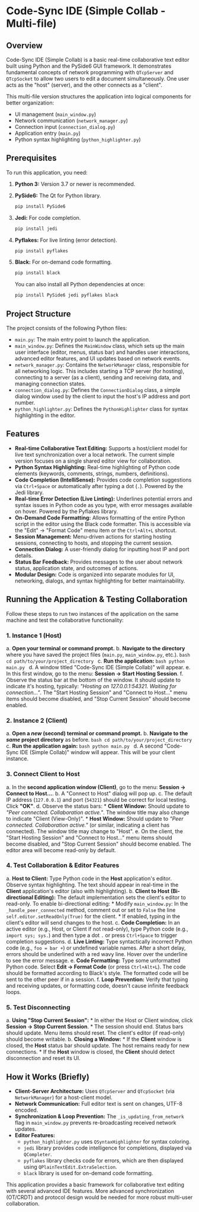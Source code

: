 # Code-Sync IDE (Simple Collab - Multi-file)

## Overview

Code-Sync IDE (Simple Collab) is a basic real-time collaborative text editor built using Python and the PySide6 GUI framework. It demonstrates fundamental concepts of network programming with `QTcpServer` and `QTcpSocket` to allow two users to edit a document simultaneously. One user acts as the "host" (server), and the other connects as a "client".

This multi-file version structures the application into logical components for better organization:
- UI management (`main_window.py`)
- Network communication (`network_manager.py`)
- Connection input (`connection_dialog.py`)
- Application entry (`main.py`)
- Python syntax highlighting (`python_highlighter.py`)

## Prerequisites

To run this application, you need:

1.  **Python 3:** Version 3.7 or newer is recommended.
2.  **PySide6:** The Qt for Python library.
    ```bash
    pip install PySide6
    ```
3.  **Jedi:** For code completion.
    ```bash
    pip install jedi
    ```
4.  **Pyflakes:** For live linting (error detection).
    ```bash
    pip install pyflakes
    ```
5.  **Black:** For on-demand code formatting.
    ```bash
    pip install black
    ```
    
    You can also install all Python dependencies at once:
    ```bash
    pip install PySide6 jedi pyflakes black
    ```

## Project Structure

The project consists of the following Python files:

*   `main.py`: The main entry point to launch the application.
*   `main_window.py`: Defines the `MainWindow` class, which sets up the main user interface (editor, menus, status bar) and handles user interactions, advanced editor features, and UI updates based on network events.
*   `network_manager.py`: Contains the `NetworkManager` class, responsible for all networking logic. This includes starting a TCP server (for hosting), connecting to a server (as a client), sending and receiving data, and managing connection states.
*   `connection_dialog.py`: Defines the `ConnectionDialog` class, a simple dialog window used by the client to input the host's IP address and port number.
*   `python_highlighter.py`: Defines the `PythonHighlighter` class for syntax highlighting in the editor.

## Features

*   **Real-time Collaborative Text Editing:** Supports a host/client model for live text synchronization over a local network. The current simple version focuses on a single shared editor view for collaboration.
*   **Python Syntax Highlighting:** Real-time highlighting of Python code elements (keywords, comments, strings, numbers, definitions).
*   **Code Completion (IntelliSense):** Provides code completion suggestions via `Ctrl+Space` or automatically after typing a dot (`.`). Powered by the Jedi library.
*   **Real-time Error Detection (Live Linting):** Underlines potential errors and syntax issues in Python code as you type, with error messages available on hover. Powered by the Pyflakes library.
*   **On-Demand Code Formatting:** Allows formatting of the entire Python script in the editor using the Black code formatter. This is accessible via the "Edit" -> "Format Code" menu item or the `Ctrl+Alt+L` shortcut.
*   **Session Management:** Menu-driven actions for starting hosting sessions, connecting to hosts, and stopping the current session.
*   **Connection Dialog:** A user-friendly dialog for inputting host IP and port details.
*   **Status Bar Feedback:** Provides messages to the user about network status, application state, and outcomes of actions.
*   **Modular Design:** Code is organized into separate modules for UI, networking, dialogs, and syntax highlighting for better maintainability.

## Running the Application & Testing Collaboration

Follow these steps to run two instances of the application on the same machine and test the collaborative functionality:

### 1. Instance 1 (Host)

   a.  **Open your terminal or command prompt.**
   b.  **Navigate to the directory** where you have saved the project files (`main.py`, `main_window.py`, etc.).
       ```bash
       cd path/to/your/project_directory
       ```
   c.  **Run the application:**
       ```bash
       python main.py
       ```
   d.  A window titled "Code-Sync IDE (Simple Collab)" will appear.
   e.  In this first window, go to the menu: **Session -> Start Hosting Session**.
   f.  Observe the status bar at the bottom of the window. It should update to indicate it's hosting, typically: *"Hosting on 127.0.0.1:54321. Waiting for connection..."*.
       The "Start Hosting Session" and "Connect to Host..." menu items should become disabled, and "Stop Current Session" should become enabled.

### 2. Instance 2 (Client)

   a.  **Open a *new* (second) terminal or command prompt.**
   b.  **Navigate to the *same* project directory** as before.
       ```bash
       cd path/to/your/project_directory
       ```
   c.  **Run the application again:**
       ```bash
       python main.py
       ```
   d.  A second "Code-Sync IDE (Simple Collab)" window will appear. This will be your client instance.

### 3. Connect Client to Host

   a.  In the **second application window (Client)**, go to the menu: **Session -> Connect to Host...**.
   b.  A "Connect to Host" dialog will pop up.
   c.  The default IP address (`127.0.0.1`) and port (`54321`) should be correct for local testing. Click **"OK"**.
   d.  Observe the status bars:
       *   **Client Window:** Should update to *"Peer connected. Collaboration active."*. The window title may also change to indicate "Client (View-Only)".
       *   **Host Window:** Should update to *"Peer connected. Collaboration active."* (or similar, indicating a client has connected). The window title may change to "Host".
   e.  On the client, the "Start Hosting Session" and "Connect to Host..." menu items should become disabled, and "Stop Current Session" should become enabled. The editor area will become read-only by default.

### 4. Test Collaboration & Editor Features

   a.  **Host to Client:** Type Python code in the **Host** application's editor. Observe syntax highlighting. The text should appear in real-time in the **Client** application's editor (also with highlighting).
   b.  **Client to Host (Bi-directional Editing):** The default implementation sets the client's editor to read-only. To enable bi-directional editing:
        *   Modify `main_window.py`: In the `_handle_peer_connected` method, comment out or set to `False` the line `self.editor.setReadOnly(True)` for the client.
        *   If enabled, typing in the client's editor will send changes to the host.
   c.  **Code Completion:** In an active editor (e.g., Host, or Client if not read-only), type Python code (e.g., `import sys; sys.`) and then type a dot `.` or press `Ctrl+Space` to trigger completion suggestions.
   d.  **Live Linting:** Type syntactically incorrect Python code (e.g., `foo = bar +`) or undefined variable names. After a short delay, errors should be underlined with a red wavy line. Hover over the underline to see the error message.
   e.  **Code Formatting:** Type some unformatted Python code. Select **Edit -> Format Code** (or press `Ctrl+Alt+L`). The code should be formatted according to Black's style. The formatted code will be sent to the other peer if in a session.
   f.  **Loop Prevention:** Verify that typing and receiving updates, or formatting code, doesn't cause infinite feedback loops.

### 5. Test Disconnecting

   a.  **Using "Stop Current Session":**
       *   In either the Host or Client window, click **Session -> Stop Current Session**.
       *   The session should end. Status bars should update. Menu items should reset. The client's editor (if read-only) should become writable.
   b.  **Closing a Window:**
       *   If the **Client** window is closed, the **Host** status bar should update. The host remains ready for new connections.
       *   If the **Host** window is closed, the **Client** should detect disconnection and reset its UI.

## How it Works (Briefly)

*   **Client-Server Architecture:** Uses `QTcpServer` and `QTcpSocket` (via `NetworkManager`) for a host-client model.
*   **Network Communication:** Full editor text is sent on changes, UTF-8 encoded.
*   **Synchronization & Loop Prevention:** The `_is_updating_from_network` flag in `main_window.py` prevents re-broadcasting received network updates.
*   **Editor Features:**
    *   `python_highlighter.py` uses `QSyntaxHighlighter` for syntax coloring.
    *   `jedi` library provides code intelligence for completions, displayed via `QCompleter`.
    *   `pyflakes` library checks code for errors, which are then displayed using `QPlainTextEdit.ExtraSelection`.
    *   `black` library is used for on-demand code formatting.

This application provides a basic framework for collaborative text editing with several advanced IDE features. More advanced synchronization (OT/CRDT) and protocol design would be needed for more robust multi-user collaboration.
